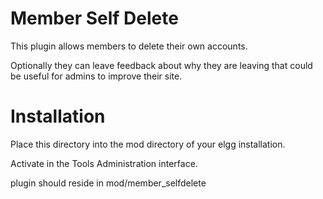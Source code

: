 # Member Self Delete

This plugin allows members to delete their own accounts.

Optionally they can leave feedback about why they are leaving
that could be useful for admins to improve their site.

# Installation
Place this directory into the mod directory of your elgg installation.

Activate in the Tools Administration interface.

plugin should reside in mod/member_selfdelete
